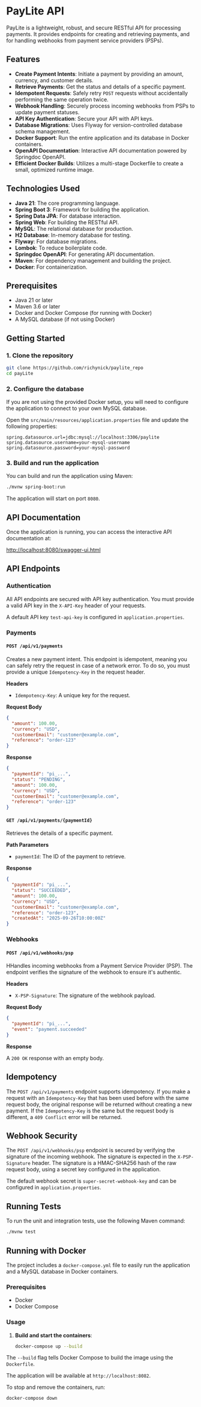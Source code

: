 # PayLite API

PayLite is a lightweight, robust, and secure RESTful API for processing payments. It provides endpoints for creating and retrieving payments, and for handling webhooks from payment service providers (PSPs).

## Features

*   **Create Payment Intents**: Initiate a payment by providing an amount, currency, and customer details.
*   **Retrieve Payments**: Get the status and details of a specific payment.
*   **Idempotent Requests**: Safely retry `POST` requests without accidentally performing the same operation twice.
*   **Webhook Handling**: Securely process incoming webhooks from PSPs to update payment statuses.
*   **API Key Authentication**: Secure your API with API keys.
*   **Database Migrations**: Uses Flyway for version-controlled database schema management.
*   **Docker Support**: Run the entire application and its database in Docker containers.
*   **OpenAPI Documentation**: Interactive API documentation powered by Springdoc OpenAPI.
*   **Efficient Docker Builds**: Utilizes a multi-stage Dockerfile to create a small, optimized runtime image.

## Technologies Used

*   **Java 21**: The core programming language.
*   **Spring Boot 3**: Framework for building the application.
*   **Spring Data JPA**: For database interaction.
*   **Spring Web**: For building the RESTful API.
*   **MySQL**: The relational database for production.
*   **H2 Database**: In-memory database for testing.
*   **Flyway**: For database migrations.
*   **Lombok**: To reduce boilerplate code.
*   **Springdoc OpenAPI**: For generating API documentation.
*   **Maven**: For dependency management and building the project.
*   **Docker**: For containerization.

## Prerequisites

*   Java 21 or later
*   Maven 3.6 or later
*   Docker and Docker Compose (for running with Docker)
*   A MySQL database (if not using Docker)

## Getting Started

### 1. Clone the repository

```bash
git clone https://github.com/richynick/paylite_repo
cd payLite
```

### 2. Configure the database

If you are not using the provided Docker setup, you will need to configure the application to connect to your own MySQL database.

Open the `src/main/resources/application.properties` file and update the following properties:

```properties
spring.datasource.url=jdbc:mysql://localhost:3306/paylite
spring.datasource.username=your-mysql-username
spring.datasource.password=your-mysql-password
```

### 3. Build and run the application

You can build and run the application using Maven:

```bash
./mvnw spring-boot:run
```

The application will start on port `8080`.

## API Documentation

Once the application is running, you can access the interactive API documentation at:

[http://localhost:8080/swagger-ui.html](http://localhost:8080/swagger-ui.html)

## API Endpoints

### Authentication

All API endpoints are secured with API key authentication. You must provide a valid API key in the `X-API-Key` header of your requests.

A default API key `test-api-key` is configured in `application.properties`.

### Payments

#### `POST /api/v1/payments`

Creates a new payment intent. This endpoint is idempotent, meaning you can safely retry the request in case of a network error. To do so, you must provide a unique `Idempotency-Key` in the request header.

**Headers**

*   `Idempotency-Key`: A unique key for the request.

**Request Body**

```json
{
  "amount": 100.00,
  "currency": "USD",
  "customerEmail": "customer@example.com",
  "reference": "order-123"
}
```

**Response**

```json
{
  "paymentId": "pi_...",
  "status": "PENDING",
  "amount": 100.00,
  "currency": "USD",
  "customerEmail": "customer@example.com",
  "reference": "order-123"
}
```

#### `GET /api/v1/payments/{paymentId}`

Retrieves the details of a specific payment.

**Path Parameters**

*   `paymentId`: The ID of the payment to retrieve.

**Response**

```json
{
  "paymentId": "pi_...",
  "status": "SUCCEEDED",
  "amount": 100.00,
  "currency": "USD",
  "customerEmail": "customer@example.com",
  "reference": "order-123",
  "createdAt": "2025-09-26T10:00:00Z"
}
```

### Webhooks

#### `POST /api/v1/webhooks/psp`

HHandles incoming webhooks from a Payment Service Provider (PSP). The endpoint verifies the signature of the webhook to ensure it's authentic.

**Headers**

*   `X-PSP-Signature`: The signature of the webhook payload.

**Request Body**

```json
{
  "paymentId": "pi_...",
  "event": "payment.succeeded"
}
```

**Response**

A `200 OK` response with an empty body.

## Idempotency

The `POST /api/v1/payments` endpoint supports idempotency. If you make a request with an `Idempotency-Key` that has been used before with the same request body, the original response will be returned without creating a new payment. If the `Idempotency-Key` is the same but the request body is different, a `409 Conflict` error will be returned.

## Webhook Security

The `POST /api/v1/webhooks/psp` endpoint is secured by verifying the signature of the incoming webhook. The signature is expected in the `X-PSP-Signature` header. The signature is a HMAC-SHA256 hash of the raw request body, using a secret key configured in the application.

The default webhook secret is `super-secret-webhook-key` and can be configured in `application.properties`.

## Running Tests

To run the unit and integration tests, use the following Maven command:

```bash
./mvnw test
```

## Running with Docker

The project includes a `docker-compose.yml` file to easily run the application and a MySQL database in Docker containers.

### Prerequisites

*   Docker
*   Docker Compose

### Usage

1.  **Build and start the containers**:

    ```bash
    docker-compose up --build
    ```

The `--build` flag tells Docker Compose to build the image using the `Dockerfile`.

The application will be available at `http://localhost:8082`.

To stop and remove the containers, run:

```bash
docker-compose down
```
